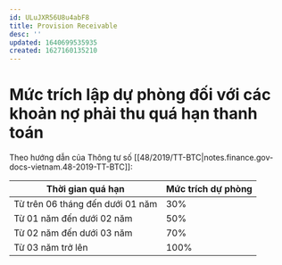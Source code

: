 ```yaml
---
id: ULuJXR56U8u4abF8
title: Provision Receivable
desc: ''
updated: 1640699535935
created: 1627160135210
---
```

# Mức trích lập dự phòng đối với các khoản nợ phải thu quá hạn thanh toán

Theo hướng dẫn của Thông tư số [[48/2019/TT-BTC|notes.finance.gov-docs-vietnam.48-2019-TT-BTC]]:

| Thời gian quá hạn                | Mức trích dự phòng |
| -------------------------------- | ------------------ |
| Từ trên 06 tháng đến dưới 01 năm | 30%                |
| Từ 01 năm đến dưới 02 năm        | 50%                |
| Từ 02 năm đến dưới 03 năm        | 70%                |
| Từ 03 năm trở lên                | 100%               |
